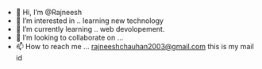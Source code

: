 - 👋 Hi, I’m @Rajneesh
- 👀 I’m interested in .. learning new technology
- 🌱 I’m currently learning .. web devolopement.
- 💞️ I’m looking to collaborate on ...
- 📫 How to reach me ... rajneeshchauhan2003@gmail.com this is my mail id

<!---
Rajneesh1922/Rajneesh1922 is a ✨ special ✨ repository because its `README.md` (this file) appears on your GitHub profile.
You can click the Preview link to take a look at your changes.
--->
